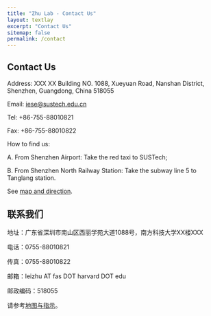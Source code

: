 ```yaml
---
title: "Zhu Lab - Contact Us"
layout: textlay
excerpt: "Contact Us"
sitemap: false
permalink: /contact
---
```


## Contact Us
Address:
XXX XX Building
NO. 1088, Xueyuan Road, Nanshan District, Shenzhen, Guangdong, China 518055

Email: iese@sustech.edu.cn

Tel: +86-755-88010821

Fax: +86-755-88010822

How to find us:

A. From Shenzhen Airport: Take the red taxi to SUSTech;

B. From Shenzhen North Railway Station: Take the subway line 5 to Tanglang station.

See [map and direction](https://ese.sustc.edu.cn/en/contact/index.aspx?nc=111038006).

## 联系我们

地址：广东省深圳市南山区西丽学苑大道1088号，南方科技大学XX楼XXX

电话：0755-88010821

传真：0755-88010822

邮箱：leizhu AT fas DOT harvard DOT edu

邮政编码：518055

请参考[地图与指示](https://ese.sustc.edu.cn/contact/index.aspx?nc=101038006)。
